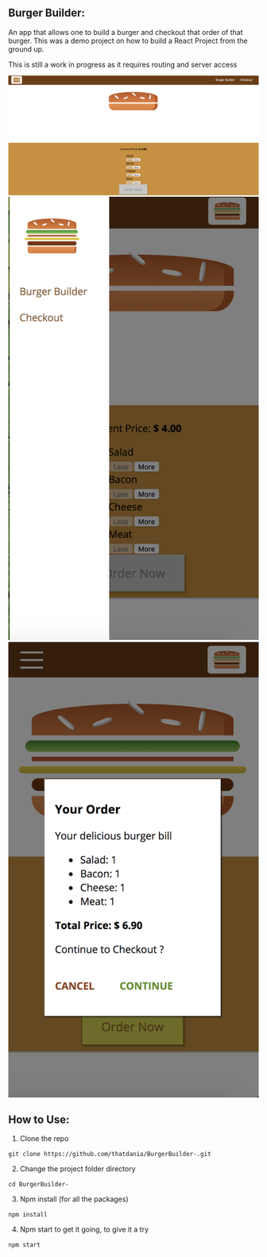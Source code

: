 ## Burger Builder:

An app that allows one to build a burger and checkout that order of that burger. This was a demo project on how to build a React Project from the ground up. 

This is still a work in progress as it requires routing and server access

![](src/assets/images/1.png)
![](src/assets/images/2.png)
![](src/assets/images/3.png)

## How to Use:

1. Clone the repo
```
git clone https://github.com/thatdania/BurgerBuilder-.git
```
2. Change the project folder directory
```
cd BurgerBuilder-
```

3. Npm install (for all the packages)
```
npm install
```

4. Npm start to get it going, to give it a try
```
npm start 
```

